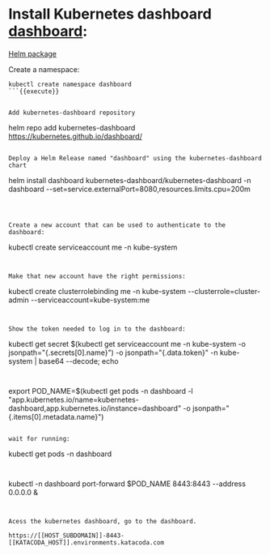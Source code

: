 
# Install Kubernetes dashboard [dashboard](https://helm.sh/docs/intro/install/):

[Helm package](https://artifacthub.io/packages/helm/k8s-dashboard/kubernetes-dashboard)

Create a namespace:
``` 
kubectl create namespace dashboard
```{{execute}}


Add kubernetes-dashboard repository
``` 
helm repo add kubernetes-dashboard https://kubernetes.github.io/dashboard/
```{{execute}}

Deploy a Helm Release named "dashboard" using the kubernetes-dashboard chart
``` 
helm install dashboard kubernetes-dashboard/kubernetes-dashboard -n dashboard --set=service.externalPort=8080,resources.limits.cpu=200m
```{{execute}}



Create a new account that can be used to authenticate to the dashboard:
``` 
kubectl create serviceaccount me -n kube-system
```{{execute}}

 
Make that new account have the right permissions:
``` 
kubectl create clusterrolebinding me -n kube-system --clusterrole=cluster-admin --serviceaccount=kube-system:me
```{{execute}}
 

Show the token needed to log in to the dashboard:
``` 
kubectl get secret $(kubectl get serviceaccount me -n kube-system -o jsonpath="{.secrets[0].name}") -o jsonpath="{.data.token}" -n kube-system | base64 --decode; echo
```{{execute}}


``` 
export POD_NAME=$(kubectl get pods -n dashboard -l "app.kubernetes.io/name=kubernetes-dashboard,app.kubernetes.io/instance=dashboard" -o jsonpath="{.items[0].metadata.name}")
```{{execute}}

wait for running:
``` 
kubectl get pods -n dashboard
```{{execute}}


``` 
kubectl -n dashboard port-forward $POD_NAME 8443:8443  --address 0.0.0.0 &
```{{execute}}


Acess the kubernetes dashboard, go to the dashboard.

https://[[HOST_SUBDOMAIN]]-8443-[[KATACODA_HOST]].environments.katacoda.com